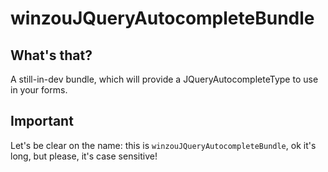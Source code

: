 winzouJQueryAutocompleteBundle
============

What's that?
--------------
A still-in-dev bundle, which will provide a JQueryAutocompleteType to use in your forms.

Important
----------
Let's be clear on the name: this is `winzouJQueryAutocompleteBundle`, ok it's long, but please, it's case sensitive!